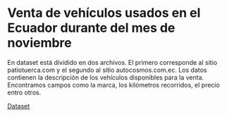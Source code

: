 # Venta de vehículos usados en el Ecuador durante del mes de noviembre

En dataset está dividido en dos archivos. El primero corresponde al sitio patiotuerca.com y el segundo al sitio autocosmos.com.ec. Los datos contienen la descripción de los vehículos disponibles para la venta. Encontramos campos como la marca, los kilómetros recorridos, el precio entro otros.

[Dataset](https://zenodo.org/record/7332611#.Y3x0EnbMK3A)
